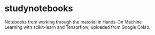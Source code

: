 # studynotebooks
Notebooks from working through the material in Hands-On Machine Learning with scikit-learn and Tensorflow; uploaded from Google Colab.
